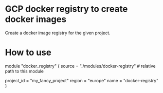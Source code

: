 # GCP docker registry to create docker images

Create a docker image registry for the given project.

# How to use

module "docker_registry" {
  source     = "./modules/docker-registry" # relative path to this module

  project_id = "my_fancy_project"
  region     = "europe"
  name       = "docker-registry"
}

